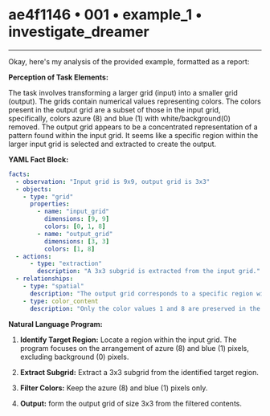 # ae4f1146 • 001 • example_1 • investigate_dreamer

---
Okay, here's my analysis of the provided example, formatted as a report:

**Perception of Task Elements:**

The task involves transforming a larger grid (input) into a smaller grid (output). The grids contain numerical values representing colors. The colors present in the output grid are a subset of those in the input grid, specifically, colors azure (8) and blue (1) with white/background(0) removed. The output grid appears to be a concentrated representation of a pattern found within the input grid. It seems like a specific region within the larger input grid is selected and extracted to create the output.

**YAML Fact Block:**



```yaml
facts:
  - observation: "Input grid is 9x9, output grid is 3x3"
  - objects:
    - type: "grid"
      properties:
        - name: "input_grid"
          dimensions: [9, 9]
          colors: [0, 1, 8]
        - name: "output_grid"
          dimensions: [3, 3]
          colors: [1, 8]
  - actions:
      - type: "extraction"
        description: "A 3x3 subgrid is extracted from the input grid."
  - relationships:
    - type: "spatial"
      description: "The output grid corresponds to a specific region within the input grid, centered and focused on non-zero, non-background color values."
    - type: color_content
      description: "Only the color values 1 and 8 are preserved in the output, 0 is skipped."
```



**Natural Language Program:**

1.  **Identify Target Region:** Locate a region within the input grid. The program focuses on the arrangement of azure (8) and blue (1) pixels, excluding background (0) pixels.

2.  **Extract Subgrid:** Extract a 3x3 subgrid from the identified target region.

3.  **Filter Colors:** Keep the azure (8) and blue (1) pixels only.

4. **Output:** form the output grid of size 3x3 from the filtered contents.

